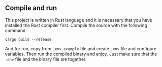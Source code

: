 ## Compile and run
This project is written in Rust language and it is necessary that you have installed the Rust compiler first. Compile the source with the following command:

```
cargo build --release
```

And for run, copy from `.env.example` file and create `.env` file and configure variables. Then run the compiled binary and enjoy. Just make sure that the `.env` file and the binary file are together.

